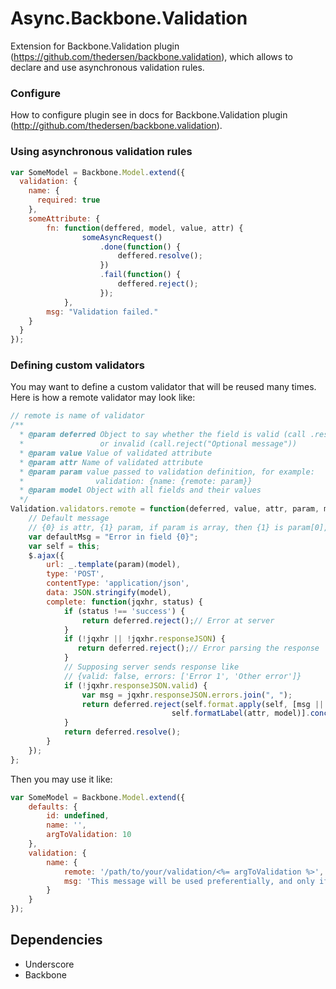 # Async.Backbone.Validation

Extension for Backbone.Validation plugin (https://github.com/thedersen/backbone.validation), which allows to declare and use asynchronous validation rules.

### Configure

How to configure plugin see in docs for Backbone.Validation plugin (http://github.com/thedersen/backbone.validation).

### Using asynchronous validation rules

```js
var SomeModel = Backbone.Model.extend({
  validation: {
    name: {
      required: true
    },
    someAttribute: {
		fn: function(deffered, model, value, attr) {
		    	someAsyncRequest()
		    		.done(function() {
		    			deffered.resolve();
		    		})
		    		.fail(function() {
		    			deffered.reject();
		    		});
		    },
		msg: "Validation failed."
	}
  }
});
```


### Defining custom validators

You may want to define a custom validator that will be reused many times.
Here is how a remote validator may look like:

```js
// remote is name of validator
/**
  * @param deferred Object to say whether the field is valid (call .resolve())
  *                 or invalid (call.reject("Optional message"))
  * @param value Value of validated attribute
  * @param attr Name of validated attribute
  * @param param value passed to validation definition, for example:
  *                validation: {name: {remote: param}}
  * @param model Object with all fields and their values
  */
Validation.validators.remote = function(deferred, value, attr, param, model) {
    // Default message
    // {0} is attr, {1} param, if param is array, then {1} is param[0], ...
    var defaultMsg = "Error in field {0}";
    var self = this;
    $.ajax({
        url: _.template(param)(model),
        type: 'POST',
        contentType: 'application/json',
        data: JSON.stringify(model),
        complete: function(jqxhr, status) {
            if (status !== 'success') {
                return deferred.reject();// Error at server
            }
            if (!jqxhr || !jqxhr.responseJSON) {
               return deferred.reject();// Error parsing the response
            }
            // Supposing server sends response like
            // {valid: false, errors: ['Error 1', 'Other error']}
            if (!jqxhr.responseJSON.valid) {
                var msg = jqxhr.responseJSON.errors.join(", ");
                return deferred.reject(self.format.apply(self, [msg || defaultMsg,    
                                    self.formatLabel(attr, model)].concat(param)));
            }
            return deferred.resolve();
        }
    });
};
```

Then you may use it like:

```js
var SomeModel = Backbone.Model.extend({
    defaults: {
        id: undefined,
        name: '',
        argToValidation: 10
    },
    validation: {
        name: {
            remote: '/path/to/your/validation/<%= argToValidation %>',
            msg: 'This message will be used preferentially, and only if not filled, the one from reject will be used'
        }
    }
});
```

## Dependencies

* Underscore
* Backbone

